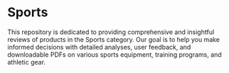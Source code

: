 # Sports
This repository is dedicated to providing comprehensive and insightful reviews of products in the Sports category. Our goal is to help you make informed decisions with detailed analyses, user feedback, and downloadable PDFs on various sports equipment, training programs, and athletic gear.
